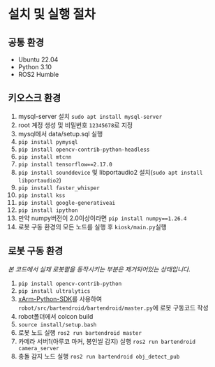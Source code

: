 # 설치 및 실행 절차

## 공통 환경
- Ubuntu 22.04
- Python 3.10
- ROS2 Humble

## 키오스크 환경

1. mysql-server 설치 `sudo apt install mysql-server`
2. root 계정 생성 및 비밀번호 `12345678`로 지정
3. mysql에서 data/setup.sql 실행
4. `pip install pymysql`
5. `pip install opencv-contrib-python-headless`
6. `pip install mtcnn`
7. `pip install tensorflow==2.17.0`
8. `pip install sounddevice` 및 libportaudio2 설치(`sudo apt install libportaudio2`)
9. `pip install faster_whisper`
10. `pip install kss`
11. `pip install google-generativeai`
12. `pip install ipython`
13. 만약 numpy버전이 2.0이상이라면 `pip install numpy==1.26.4`
14. 로봇 구동 환경의 모든 노드를 실행 후 `kiosk/main.py`실행

## 로봇 구동 환경
*본 코드에서 실제 로봇팔을 동작시키는 부분은 제거되어있는 상태입니다.*

1. `pip install opencv-contrib-python`
2. `pip install ultralytics`
3. [xArm-Python-SDK](https://github.com/xArm-Developer/xArm-Python-SDK)를 사용하여 `robot/src/bartendroid/bartendroid/master.py`에 로봇 구동코드 작성
4. robot폴더에서 colcon build
5. `source install/setup.bash`
6. 로봇 노드 실행 `ros2 run bartendroid master`
7. 카메라 서버1(아루코 마커, 봉인씰 감지) 실행 `ros2 run bartendroid camera_server`
8. 충돌 감지 노드 실행 `ros2 run bartendroid obj_detect_pub`